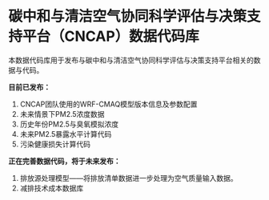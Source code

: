 # 碳中和与清洁空气协同科学评估与决策支持平台（CNCAP）数据代码库
本数据代码库用于发布与碳中和与清洁空气协同科学评估与决策支持平台相关的数据与代码。

**目前已发布：**
1. CNCAP团队使用的WRF-CMAQ模型版本信息及参数配置
2. 未来情景下PM2.5浓度数据
3. 历史年份PM2.5与臭氧模拟浓度
4. 未来PM2.5暴露水平计算代码
5. 污染健康损失计算代码



**正在完善数据代码，将于未来发布：**
1. 排放源处理模型——将排放清单数据进一步处理为空气质量输入数据。
2. 减排技术成本数据库
